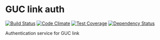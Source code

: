 GUC link auth
=============
[![Build Status](https://travis-ci.org/ah450/guclink-auth-service.svg?branch=master)](https://travis-ci.org/ah450/guclink-auth-service) [![Code Climate](https://codeclimate.com/github/ah450/guclink-auth-service/badges/gpa.svg)](https://codeclimate.com/github/ah450/guclink-auth-service) [![Test Coverage](https://codeclimate.com/github/ah450/guclink-auth-service/badges/coverage.svg)](https://codeclimate.com/github/ah450/guclink-auth-service/coverage) [![Dependency Status](https://gemnasium.com/ah450/guclink-auth-service.svg)](https://gemnasium.com/ah450/guclink-auth-service)


Authentication service for GUC link
